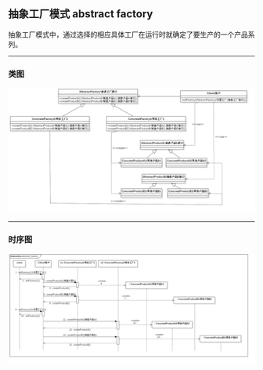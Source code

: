 ## 抽象工厂模式 abstract factory

抽象工厂模式中，通过选择的相应具体工厂在运行时就确定了要生产的一个产品系列。

---

### 类图

![类图](doc/abstract_factory_class.png)

---

### 时序图

![时序图](doc/abstract_factory_sequence.png)
